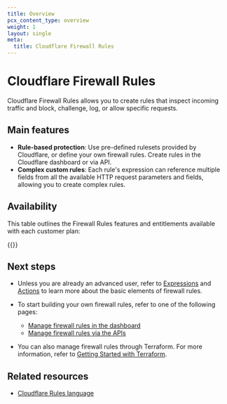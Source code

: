 ```yaml
---
title: Overview
pcx_content_type: overview
weight: 1
layout: single
meta:
  title: Cloudflare Firewall Rules
---
```


# Cloudflare Firewall Rules

Cloudflare Firewall Rules allows you to create rules that inspect incoming traffic and block, challenge, log, or allow specific requests.

## Main features

* **Rule-based protection**: Use pre-defined rulesets provided by Cloudflare, or define your own firewall rules. Create rules in the Cloudflare dashboard or via API.
* **Complex custom rules**: Each rule's expression can reference multiple fields from all the available HTTP request parameters and fields, allowing you to create complex rules.

## Availability

This table outlines the Firewall Rules features and entitlements available with each customer plan:

{{<feature-table id="security.x_firewall_rules">}}

## Next steps

* Unless you are already an advanced user, refer to [Expressions](/ruleset-engine/rules-language/expressions/) and [Actions](/firewall/cf-firewall-rules/actions/) to learn more about the basic elements of firewall rules.

* To start building your own firewall rules, refer to one of the following pages:

    * [Manage firewall rules in the dashboard](/firewall/cf-dashboard/create-edit-delete-rules/)
    * [Manage firewall rules via the APIs](/firewall/api/)

* You can also manage firewall rules through Terraform. For more information, refer to [Getting Started with Terraform](https://blog.cloudflare.com/getting-started-with-terraform-and-cloudflare-part-1/).

## Related resources

* [Cloudflare Rules language](/ruleset-engine/rules-language/)
